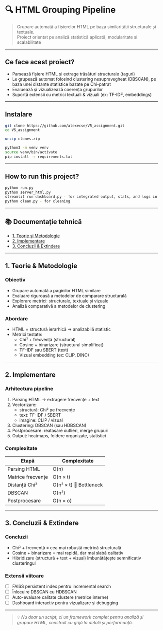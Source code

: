 # 🔍 HTML Grouping Pipeline

> Grupare automată a fișierelor HTML pe baza similarității structurale și textuale.  
> Proiect orientat pe analiză statistică aplicată, modularitate si scalabilitate 

---

## Ce face acest proiect?

- Parsează fișiere HTML și extrage trăsături structurale (taguri)
- Le grupează automat folosind clustering nesupravegheat (DBSCAN), pe baza unei distante statistice bazate pe Chi-patrat
- Evaluează și vizualizează coerența grupurilor
- Suportă extensii cu metrici textuali & vizuali (ex: TF-IDF, embeddings)

---

## Instalare

```bash
git clone https://github.com/alexecse/V5_assignment.git
cd V5_assignment

unzip clones.zip

python3 -m venv venv
source venv/bin/activate
pip install -r requirements.txt
```

---

## How to run this project?

```bash
python run.py
python server_html.py
streamlit run dashboard.py - for integrated output, stats, and logs in a dashboard
python clean.py - for cleaning
```

---

## 📚 Documentație tehnică


- [1. Teorie și Metodologie](#1-teorie--metodologie)
- [2. Implementare](#2-implementare)
- [3. Concluzii & Extindere](#3-concluzii--extindere)

---

## 1. Teorie & Metodologie

### Obiectiv

- Grupare automată a paginilor HTML similare
- Evaluare riguroasă a metodelor de comparare structurală
- Explorare metrici: structurale, textuale și vizuale
- Analiză comparativă a metodelor de clustering

### Abordare

- HTML = structură ierarhică → analizabilă statistic
- Metrici testate:
  - Chi² + frecvență (structural)
  - Cosine + binarizare (structural simplificat)
  - TF-IDF sau SBERT (text)
  - Vizual embedding (ex: CLIP, DINO)

---

## 2. Implementare

### Arhitectura pipeline

1. Parsing HTML → extragere frecvențe + text
2. Vectorizare:
   - structură: Chi² pe frecvențe
   - text: TF-IDF / SBERT
   - imagine: CLIP / vizual
3. Clustering: DBSCAN (sau HDBSCAN)
4. Postprocesare: reatașare outlieri, merge grupuri
5. Output: heatmaps, foldere organizate, statistici

### Complexitate

| Etapă                   | Complexitate            |
|------------------------|--------------------------|
| Parsing HTML           | O(n)                     |
| Matrice frecvențe      | O(n × t)                 |
| Distanță Chi²          | O(n² × t) 🔺 Bottleneck  |
| DBSCAN                 | O(n²)                    |
| Postprocesare          | O(n × o)                 |

---

## 3. Concluzii & Extindere

### Concluzii

- Chi² + frecvență = cea mai robustă metrică structurală
- Cosine + binarizare = mai rapidă, dar mai slabă calitativ
- Hibridizare (structură + text + vizual) îmbunătățește semnificativ clusteringul

### Extensii viitoare

- [ ] FAISS persistent index pentru incremental search
- [ ] Înlocuire DBSCAN cu HDBSCAN
- [ ] Auto-evaluare calitate clustere (metrice interne)
- [ ] Dashboard interactiv pentru vizualizare și debugging

---

> 💡 _Nu doar un script, ci un framework complet pentru analiză și grupare HTML, construit cu grijă la detalii și performanță._